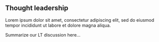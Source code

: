 
## Thought leadership 

Lorem ipsum dolor sit amet, consectetur adipiscing elit, sed do eiusmod tempor incididunt ut labore et dolore magna aliqua.

Summarize our LT discussion here...
